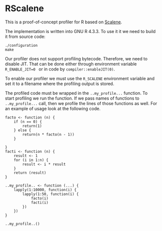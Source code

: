 # RScalene

This is a proof-of-concept profiler for R based on [Scalene](https://github.com/plasma-umass/scalene).

The implementation is written into GNU R 4.3.3.
To use it it we need to build it from source code:
```
./configuration
make
```
Our profiler does not support profiling bytecode. Therefore, we need to disable JIT.
That can be done either through environment variable `R_ENABLE_JIT=0 ` or in code by `compiler::enableJIT(0)`.

To enable our profiler we must use the `R_SCALENE` environment variable and set it to a filename where the profiling output is stored.

The profiled code must be wrapped in the `..my_profile...` function.
To start profiling we run the function.
If we pass names of functions to `..my_profile...` call, then we profile the lines of those functions as well.
For an example of usage look at the following code.
```
facto <- function (n) {
    if (n == 0) {
        return(1)
    } else {
        return(n * facto(n - 1))
    }
    
}
facti <- function (n) {
    result <- 1
    for (i in 1:n) {
        result <- i * result
    }
    return (result)
}

..my_profile.. <- function (...) {
    lapply(1:10000, function(i) {
        lapply(1:50, function(i) {  
            facto(i)
            facti(i)
        })
    })
}

..my_profile..()
```